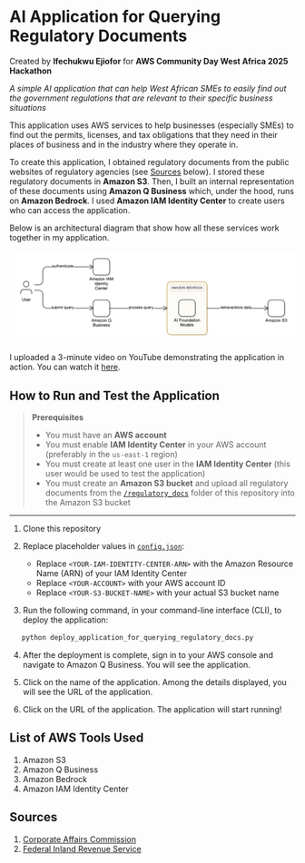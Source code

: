 # AI Application for Querying Regulatory Documents
Created by **Ifechukwu Ejiofor** for **AWS Community Day West Africa 2025 Hackathon**

*A simple AI application that can help West African SMEs to easily find out the government regulations that are relevant to their specific business situations*

This application uses AWS services to help businesses (especially SMEs) to find out the permits, licenses, and tax obligations that they need in their places of business and in the industry where they operate in.

To create this application, I obtained regulatory documents from the public websites of regulatory agencies (see [Sources](#sources) below). I stored these regulatory documents in **Amazon S3**. Then, I built an internal representation of these documents using **Amazon Q Business** which, under the hood, runs on **Amazon Bedrock**. I used **Amazon IAM Identity Center** to create users who can access the application.

Below is an architectural diagram that show how all these services work together in my application.

![Architectural Diagram](./images/architectural_diagram.png)

I uploaded a 3-minute video on YouTube demonstrating the application in action. You can watch it [here](https://youtu.be/if7lpR_xp9E).

## How to Run and Test the Application
> **Prerequisites**
> - You must have an **AWS account**  
> - You must enable **IAM Identity Center** in your AWS account (preferably in the `us-east-1` region)
> - You must create at least one user in the **IAM Identity Center** (this user would be used to test the application) 
> - You must create an **Amazon S3 bucket** and upload all regulatory documents from the [`/regulatory_docs`](./regulatory_docs) folder of this repository into the Amazon S3 bucket
---

1. Clone this repository

2. Replace placeholder values in [`config.json`](./config.json):
    - Replace `<YOUR-IAM-IDENTITY-CENTER-ARN>` with the Amazon Resource Name (ARN) of your IAM Identity Center
    - Replace `<YOUR-ACCOUNT>` with your AWS account ID
    - Replace `<YOUR-S3-BUCKET-NAME>` with your actual S3 bucket name

3. Run the following command, in your command-line interface (CLI), to deploy the application:
```bash
   python deploy_application_for_querying_regulatory_docs.py
```

4. After the deployment is complete, sign in to your AWS console and navigate to Amazon Q Business. You will see the application.

5. Click on the name of the application. Among the details displayed, you will see the URL of the application.

6. Click on the URL of the application. The application will start running!

## List of AWS Tools Used
1. Amazon S3
2. Amazon Q Business
3. Amazon Bedrock
4. Amazon IAM Identity Center

## Sources
1. [Corporate Affairs Commission](https://www.cac.gov.ng/resources/)
2. [Federal Inland Revenue Service](https://firs.gov.ng/tax-resources)
